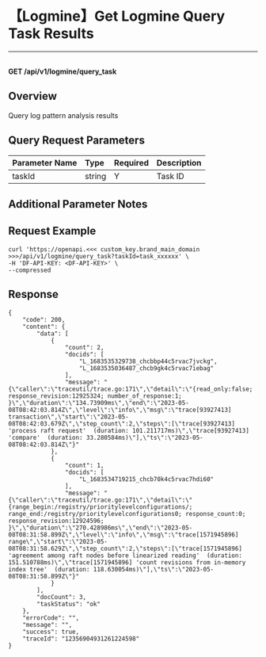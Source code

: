 # 【Logmine】Get Logmine Query Task Results

---

<br />**GET /api/v1/logmine/query_task**

## Overview
Query log pattern analysis results


## Query Request Parameters

| Parameter Name | Type   | Required | Description             |
|:--------------|:-------|:---------|:------------------------|
| taskId        | string | Y        | Task ID<br> |

## Additional Parameter Notes



## Request Example
```shell
curl 'https://openapi.<<< custom_key.brand_main_domain >>>/api/v1/logmine/query_task?taskId=task_xxxxxx' \
-H 'DF-API-KEY: <DF-API-KEY>' \
--compressed 
```



## Response
```shell
{
    "code": 200,
    "content": {
        "data": [
            {
                "count": 2,
                "docids": [
                    "L_1683535329738_chcbbp44c5rvac7jvckg",
                    "L_1683535036487_chcb9gk4c5rvac7iebag"
                ],
                "message": "{\"caller\":\"traceutil/trace.go:171\",\"detail\":\"{read_only:false; response_revision:12925324; number_of_response:1; }\",\"duration\":\"134.73909ms\",\"end\":\"2023-05-08T08:42:03.814Z\",\"level\":\"info\",\"msg\":\"trace[93927413] transaction\",\"start\":\"2023-05-08T08:42:03.679Z\",\"step_count\":2,\"steps\":[\"trace[93927413] 'process raft request'  (duration: 101.211717ms)\",\"trace[93927413] 'compare'  (duration: 33.280584ms)\"],\"ts\":\"2023-05-08T08:42:03.814Z\"}"
            },
            {
                "count": 1,
                "docids": [
                    "L_1683534719215_chcb70k4c5rvac7hdi60"
                ],
                "message": "{\"caller\":\"traceutil/trace.go:171\",\"detail\":\"{range_begin:/registry/prioritylevelconfigurations/; range_end:/registry/prioritylevelconfigurations0; response_count:0; response_revision:12924596; }\",\"duration\":\"270.428986ms\",\"end\":\"2023-05-08T08:31:58.899Z\",\"level\":\"info\",\"msg\":\"trace[1571945896] range\",\"start\":\"2023-05-08T08:31:58.629Z\",\"step_count\":2,\"steps\":[\"trace[1571945896] 'agreement among raft nodes before linearized reading'  (duration: 151.510788ms)\",\"trace[1571945896] 'count revisions from in-memory index tree'  (duration: 118.630054ms)\"],\"ts\":\"2023-05-08T08:31:58.899Z\"}"
            }
        ],
        "docCount": 3,
        "taskStatus": "ok"
    },
    "errorCode": "",
    "message": "",
    "success": true,
    "traceId": "12356904931261224598"
} 
```